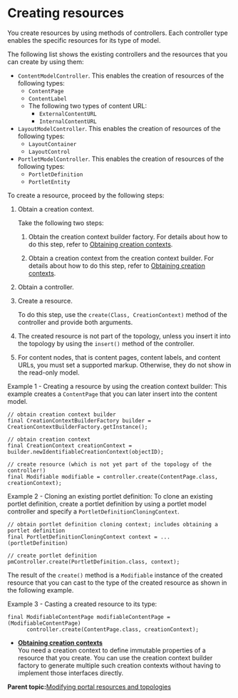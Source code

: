 # Creating resources 

You create resources by using methods of controllers. Each controller type enables the specific resources for its type of model.

The following list shows the existing controllers and the resources that you can create by using them:

-   `ContentModelController`. This enables the creation of resources of the following types:
    -   `ContentPage`
    -   `ContentLabel`
    -   The following two types of content URL:
        -   `ExternalContentURL`
        -   `InternalContentURL`
-   `LayoutModelController`. This enables the creation of resources of the following types:
    -   `LayoutContainer`
    -   `LayoutControl`
-   `PortletModelController`. This enables the creation of resources of the following types:
    -   `PortletDefinition`
    -   `PortletEntity`

To create a resource, proceed by the following steps:

1.  Obtain a creation context.

    Take the following two steps:

    1.  Obtain the creation context builder factory. For details about how to do this step, refer to [Obtaining creation contexts](ctrlrapit_crt_cntxt.md).

    2.  Obtain a creation context from the creation context builder. For details about how to do this step, refer to [Obtaining creation contexts](ctrlrapit_crt_cntxt.md).

2.  Obtain a controller.

3.  Create a resource.

    To do this step, use the `create(Class, CreationContext)` method of the controller and provide both arguments.


1.  The created resource is not part of the topology, unless you insert it into the topology by using the `insert()` method of the controller.
2.  For content nodes, that is content pages, content labels, and content URLs, you must set a supported markup. Otherwise, they do not show in the read-only model.

Example 1 - Creating a resource by using the creation context builder: This example creates a `ContentPage` that you can later insert into the content model.

```
// obtain creation context builder
final CreationContextBuilderFactory builder = CreationContextBuilderFactory.getInstance();

// obtain creation context
final CreationContext creationContext = builder.newIdentifiableCreationContext(objectID);

// create resource (which is not yet part of the topology of the controller!)
final Modifiable modifiable = controller.create(ContentPage.class, creationContext);
```

Example 2 - Cloning an existing portlet definition: To clone an existing portlet definition, create a portlet definition by using a portlet model controller and specify a `PortletDefinitionCloningContext`.

```
// obtain portlet definition cloning context; includes obtaining a portlet definition
final PortletDefinitionCloningContext context = ... (portletDefinition)

// create portlet definition
pmController.create(PortletDefinition.class, context);
```

The result of the `create()` method is a `Modifiable` instance of the created resource that you can cast to the type of the created resource as shown in the following example.

Example 3 - Casting a created resource to its type:

```
final ModifiableContentPage modifiableContentPage = (ModifiableContentPage) 
      controller.create(ContentPage.class, creationContext); 

```

-   **[Obtaining creation contexts ](../dev/ctrlrapit_crt_cntxt.md)**  
You need a creation context to define immutable properties of a resource that you create. You can use the creation context builder factory to generate multiple such creation contexts without having to implement those interfaces directly.

**Parent topic:**[Modifying portal resources and topologies ](../dev/ctrlrapit_mdfy_restop.md)


